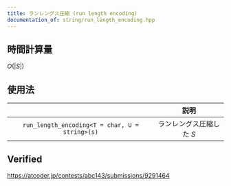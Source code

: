 ```yaml
---
title: ランレングス圧縮 (run length encoding)
documentation_of: string/run_length_encoding.hpp
---
```



## 時間計算量

$O(\lvert S \rvert)$


## 使用法

||説明|
|:--:|:--:|
|`run_length_encoding<T = char, U = string>(s)`|ランレングス圧縮した $S$|


## Verified

https://atcoder.jp/contests/abc143/submissions/9291464
